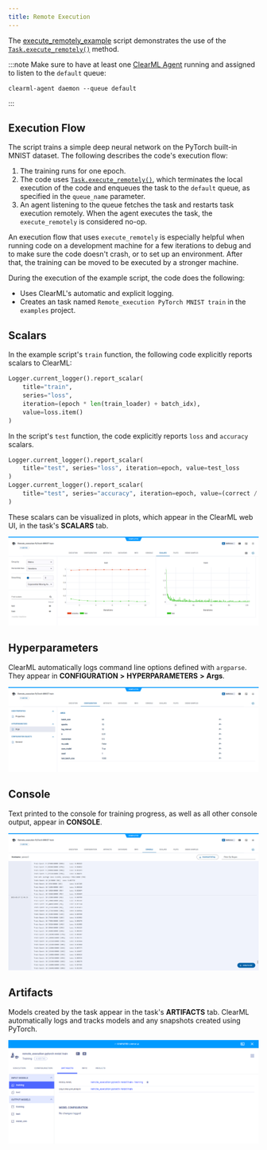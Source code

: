 ```yaml
---
title: Remote Execution
---
```


The [execute_remotely_example](https://github.com/allegroai/clearml/blob/master/examples/advanced/execute_remotely_example.py)
script demonstrates the use of the [`Task.execute_remotely()`](../../references/sdk/task.md#execute_remotely) method. 

:::note
Make sure to have at least one [ClearML Agent](../../clearml_agent.md) running and assigned to listen to the `default` queue: 
```
clearml-agent daemon --queue default
```
:::

## Execution Flow

The script trains a simple deep neural network on the PyTorch built-in MNIST dataset. The following describes the code's 
execution flow: 
1. The training runs for one epoch. 
1. The code uses [`Task.execute_remotely()`](../../references/sdk/task.md#execute_remotely), which terminates the local execution of the code and enqueues the task 
   to the `default` queue, as specified in the `queue_name` parameter.
1. An agent listening to the queue fetches the task and restarts task execution remotely. When the agent executes the task, 
   the `execute_remotely` is considered no-op. 

An execution flow that uses `execute_remotely` is especially helpful when running code on a development machine for a few iterations
to debug and to make sure the code doesn't crash, or to set up an environment. After that, the training can be 
moved to be executed by a stronger machine.

During the execution of the example script, the code does the following:
* Uses ClearML's automatic and explicit logging.
* Creates an task named `Remote_execution PyTorch MNIST train` in the `examples` project.


## Scalars

In the example script's `train` function, the following code explicitly reports scalars to ClearML:

```python
Logger.current_logger().report_scalar(
    title="train", 
    series="loss", 
    iteration=(epoch * len(train_loader) + batch_idx), 
    value=loss.item()
)
```

In the script's `test` function, the code explicitly reports `loss` and `accuracy` scalars.

```python
Logger.current_logger().report_scalar(
    title="test", series="loss", iteration=epoch, value=test_loss
)
Logger.current_logger().report_scalar(
    title="test", series="accuracy", iteration=epoch, value=(correct / len(test_loader.dataset))
)
```    

These scalars can be visualized in plots, which appear in the ClearML web UI, in the task's **SCALARS** tab. 

![Task Scalars](../../img/examples_pytorch_mnist_07.png)

## Hyperparameters

ClearML automatically logs command line options defined with `argparse`. They appear in **CONFIGURATION** **>** **HYPERPARAMETERS** **>** **Args**.

![Task hyperparameters](../../img/examples_pytorch_mnist_01.png)

## Console

Text printed to the console for training progress, as well as all other console output, appear in **CONSOLE**.

![Task console log](../../img/examples_pytorch_mnist_06.png)

## Artifacts

Models created by the task appear in the task's **ARTIFACTS** tab. ClearML automatically logs and tracks models
and any snapshots created using PyTorch. 

![Task artifacts](../../img/examples_remote_execution_artifacts.png)

